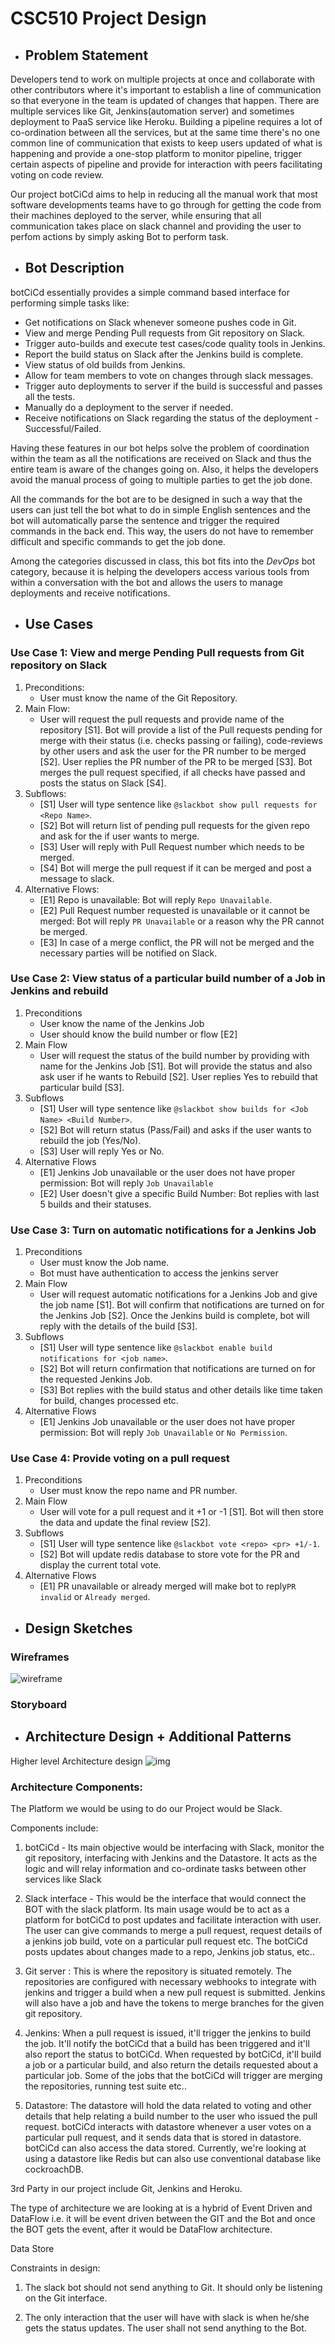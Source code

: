 # CSC510 Project Design

* ## Problem Statement

Developers tend to work on multiple projects at once and collaborate with other contributors where it's important to
establish a line of communication so that everyone in the team is updated of changes that happen. There are multiple
services like Git, Jenkins(automation server) and sometimes deployment to PaaS service like Heroku. Building a pipeline
requires a lot of co-ordination between all the services, but at the same time there's no one common line of communication
that exists to keep users updated of what is happening and provide a one-stop platform to monitor pipeline, trigger certain
aspects of pipeline and provide for interaction with peers facilitating voting on code review. 

Our project botCiCd aims to help in reducing all the manual work that most software developments teams have to go through for getting the code from their machines deployed to the server, while ensuring that all communication takes place on slack 
channel and providing the user to perfom actions by simply asking Bot to perform task.

* ## Bot Description

botCiCd essentially provides a simple command based interface for performing simple tasks like:

  * Get notifications on Slack whenever someone pushes code in Git.
  * View and merge Pending Pull requests from Git repository on Slack.
  * Trigger auto-builds and execute test cases/code quality tools in Jenkins.
  * Report the build status on Slack after the Jenkins build is complete.
  * View status of old builds from Jenkins.
  * Allow for team members to vote on changes through slack messages. 
  * Trigger auto deployments to server if the build is successful and passes all the tests.
  * Manually do a deployment to the server if needed.
  * Receive notifications on Slack regarding the status of the deployment - Successful/Failed.

Having these features in our bot helps solve the problem of coordination within the team as all the notifications are received on Slack and thus the entire team is aware of the changes going on. Also, it helps the developers avoid the manual process of going to multiple parties to get the job done.

All the commands for the bot are to be designed in such a way that the users can just tell the bot what to do in simple English sentences and the bot will automatically parse the sentence and trigger the required commands in the back end. This way, the users do not have to remember difficult and specific commands to get the job done.

Among the categories discussed in class, this bot fits into the *DevOps* bot category, because it is helping the developers access various tools from within a conversation with the bot and allows the users to manage deployments and receive notifications.

* ## Use Cases
### Use Case 1: View and merge Pending Pull requests from Git repository on Slack
1. Preconditions:
   * User must know the name of the Git Repository. 
2. Main Flow:
   * User will request the pull requests and provide name of the repository [S1]. Bot will provide a list of the Pull requests pending for merge with their status (i.e. checks passing or failing), code-reviews by other users and ask the user for the PR number to be merged [S2]. User replies the PR number of the PR to be merged [S3]. Bot merges the pull request specified, if all checks have passed and posts the status on Slack [S4].
3. Subflows:
    * [S1] User will type sentence like `@slackbot show pull requests for <Repo Name>`.
    * [S2] Bot will return list of pending pull requests for the given repo and ask for the if user wants to merge.
    * [S3] User will reply with Pull Request number which needs to be merged.
    * [S4] Bot will merge the pull request if it can be merged and post a message to slack.
4. Alternative Flows:
    * [E1] Repo is unavailable: Bot will reply `Repo Unavailable`.
    * [E2] Pull Request number requested is unavailable or it cannot be merged: Bot will reply `PR Unavailable` or a reason why the PR cannot be merged.
    * [E3] In case of a merge conflict, the PR will not be merged and the necessary parties will be notified on Slack. 

### Use Case 2: View status of a particular build number of a Job in Jenkins and rebuild
1. Preconditions
   * User know the name of the Jenkins Job 
   * User should know the build number or flow [E2]
2. Main Flow
   * User will request the status of the build number by providing with name for the Jenkins Job [S1]. Bot will provide the status and also ask user if he wants to Rebuild [S2]. User replies Yes to rebuild that particular build [S3]. 
3. Subflows
   * [S1] User will type sentence like `@slackbot show builds for <Job Name> <Build Number>`.
   * [S2] Bot will return status (Pass/Fail) and asks if the user wants to rebuild the job (Yes/No).
   * [S3] User will reply Yes or No.
4. Alternative Flows
   * [E1] Jenkins Job unavailable or the user does not have proper permission: Bot will reply `Job Unavailable`
   * [E2] User doesn't give a specific Build Number: Bot replies with last 5 builds and their statuses. 

### Use Case 3: Turn on automatic notifications for a Jenkins Job
1. Preconditions
   * User must know the Job name.
   * Bot must have authentication to access the jenkins server
2. Main Flow
   * User will request automatic notifications for a Jenkins Job and give the job name [S1]. Bot will confirm that notifications are turned on for the Jenkins Job [S2]. Once the Jenkins build is complete, bot will reply with the details of the build [S3].
3. Subflows
   * [S1] User will type sentence like `@slackbot enable build notifications for <job name>`.
   * [S2] Bot will return confirmation that notifications are turned on for the requested Jenkins Job.
   * [S3] Bot replies with the build status and other details like time taken for build, changes processed etc. 
4. Alternative Flows
   * [E1] Jenkins Job unavailable or the user does not have proper permission: Bot will reply `Job Unavailable` or `No Permission`.
   
### Use Case 4: Provide voting on a pull request
1. Preconditions
   * User must know the repo name and PR number.
2. Main Flow
   * User will vote for a pull request and it +1 or -1 [S1]. Bot will then store the data and update the final review [S2]. 
3. Subflows
   * [S1] User will type sentence like `@slackbot vote <repo> <pr> +1/-1`.
   * [S2] Bot will update redis database to store vote for the PR and display the current total vote.
4. Alternative Flows
   * [E1] PR unavailable or already merged will make bot to reply`PR invalid` or `Already merged`.
   

* ## Design Sketches
### Wireframes
![wireframe](Images/wireframe.png)

### Storyboard

* ## Architecture Design + Additional Patterns

Higher level Architecture design
![img](https://github.ncsu.edu/ssrivas8/CSC510Project/blob/sindhu/Images/Architecture%20diagram.png)


### Architecture Components:


The Platform we would be using to do our Project would be Slack.

Components include:

1. botCiCd - Its main objective would be interfacing with Slack, monitor the git repository, interfacing with Jenkins and the Datastore. It acts as the logic and will relay information and co-ordinate tasks between other services like Slack

2. Slack interface - This would be the interface that would connect the BOT with the slack platform. Its main usage would be to act as a platform for botCiCd to post updates and facilitate interaction with user. The user can give commands to merge a pull request, request details of a jenkins job build, vote on a particular pull request etc. The botCiCd posts updates about 
changes made to a repo, Jenkins job status, etc..

3. Git server : This is where the repository is situated remotely. The repositories are configured with necessary webhooks to integrate with jenkins and trigger a build when a new pull request is submitted. Jenkins will also have a job and have the tokens to merge branches for the given git repository. 

4. Jenkins: When a pull request is issued, it'll trigger the jenkins to build the job. It'll notify the botCiCd that a build has been triggered and it'll also report the status to botCiCd. When requested by botCiCd, it'll build a job or a particular build, and also return the details requested about a particular job. Some of the jobs that the botCiCd will trigger are merging the repositories, running test suite etc..

5. Datastore: The datastore will hold the data related to voting and other details that help relating a build number to the user who issued the pull request. botCiCd interacts with datastore whenever a user votes on a particular pull request, and it sends data that is stored in datastore. botCiCd can also access the data stored. Currently, we're looking at using a datastore like Redis but can also use conventional database like cockroachDB. 

3rd Party in our project include Git, Jenkins and Heroku.

The type of architecture we are looking at is a hybrid of Event Driven and DataFlow i.e. it will be event driven between the GIT and the Bot and once the BOT gets the event, after it would be DataFlow architecture.

Data Store

Constraints in design:

1. The slack bot should not send anything to Git. It should only be listening on the Git interface.   

2. The only interaction that the user will have with slack is when he/she gets the status updates. The user shall not send anything to the Bot.



